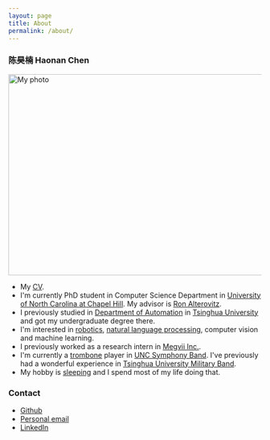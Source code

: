```yaml
---
layout: page
title: About
permalink: /about/
---
```


### 陈昊楠 Haonan Chen

<img src="../assets/images/author_3.jpeg" alt="My photo" width="526" height="400">

* My [CV](../assets/files/cv_haonanchen.pdf).
* I'm currently PhD student in Computer Science Department in [University of North Carolina at Chapel Hill](http://www.unc.edu/). My advisor is [Ron Alterovitz](https://www.cs.unc.edu/~ron/).
* I previously studied in [Department of Automation](http://www.tsinghua.edu.cn/publish/auen/) in [Tsinghua University](http://www.tsinghua.edu.cn/publish/newthuen/) and got my undergraduate degree there.
* I'm interested in [robotics](https://en.wikipedia.org/wiki/Robotics), [natural language processing](https://en.wikipedia.org/wiki/Natural_language_processing), computer vision and machine learning.
* I previously worked as a research intern in [Megvii Inc.](https://megvii.com/).
* I'm currently a [trombone](https://en.wikipedia.org/wiki/Trombone) player in [UNC Symphony Band](http://music.unc.edu/tag/symphony-band/). I've previously had a wonderful experience in [Tsinghua University Military Band](https://www.youtube.com/watch?v=NY8gHORo-3s&list=RDNY8gHORo-3s&t=18).
* My hobby is [sleeping](https://en.wikipedia.org/wiki/Sleep) and I spend most of my life doing that.

### Contact
* [Github](http://github.com/chaonan99)
* [Personal email](mailto:chenhaonan1995@gmail.com)
* [LinkedIn](https://www.linkedin.com/in/chaonan99/?locale=en_US)
<!-- * Email: ![img](http://latex.codecogs.com/svg.latex?chenhaonan1995) at-mark ![img](http://latex.codecogs.com/svg.latex?gmail) dot-mark ![img](http://latex.codecogs.com/svg.latex?com) -->
